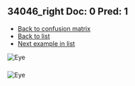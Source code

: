 ## 34046_right Doc: 0 Pred: 1
- [Back to confusion matrix](https://github.com/juliandewit/kaggle_retinopathy/blob/master/matrix.md)
- [Back to list](https://github.com/juliandewit/kaggle_retinopathy/blob/master/lists/01/list.md)
- [Next example in list](https://github.com/juliandewit/kaggle_retinopathy/blob/master/lists/01/34/34072_left.md)

![Eye](https://retinopaty.blob.core.windows.net/size1024/34046_right_0.jpeg)

### 

![Eye]()
